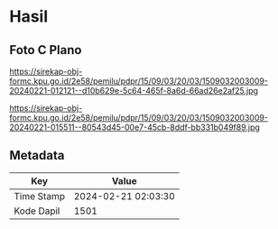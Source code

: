 # Hasil

## Foto C Plano

https://sirekap-obj-formc.kpu.go.id/2e58/pemilu/pdpr/15/09/03/20/03/1509032003009-20240221-012121--d10b629e-5c64-465f-8a6d-66ad26e2af25.jpg

https://sirekap-obj-formc.kpu.go.id/2e58/pemilu/pdpr/15/09/03/20/03/1509032003009-20240221-015511--80543d45-00e7-45cb-8ddf-bb331b049f89.jpg


## Metadata

| Key        | Value               |
| ---------- | ------------------- |
| Time Stamp | 2024-02-21 02:03:30 |
| Kode Dapil | 1501                |



